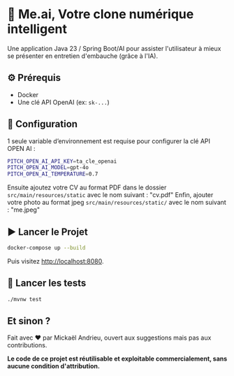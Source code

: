 # 🎤 Me.ai, Votre clone numérique intelligent

Une application Java 23 / Spring Boot/AI pour assister l'utilisateur à mieux se présenter en entretien d'embauche (grâce à l'IA).

## ⚙️ Prérequis

- Docker
- Une clé API OpenAI (ex: `sk-...`)

## 🔧 Configuration

1 seule variable d’environnement est requise pour configurer la clé API OPEN AI :

```bash
PITCH_OPEN_AI_API_KEY=ta_cle_openai
PITCH_OPEN_AI_MODEL=gpt-4o
PITCH_OPEN_AI_TEMPERATURE=0.7
```

Ensuite ajoutez votre CV au format PDF dans le dossier `src/main/resources/static` avec le nom suivant : "cv.pdf"
Enfin, ajouter votre photo au format jpeg `src/main/resources/static/` avec le nom suivant : "me.jpeg"

## ▶️ Lancer le Projet

```bash
docker-compose up --build
```

Puis visitez [http://localhost:8080](http://localhost:8080).

## 🧪 Lancer les tests

```bash
./mvnw test
```

## Et sinon ?

Fait avec ❤️ par Mickaël Andrieu, ouvert aux suggestions mais pas aux contributions. 

**Le code de ce projet est réutilisable et exploitable commercialement, sans aucune condition d'attribution.**
